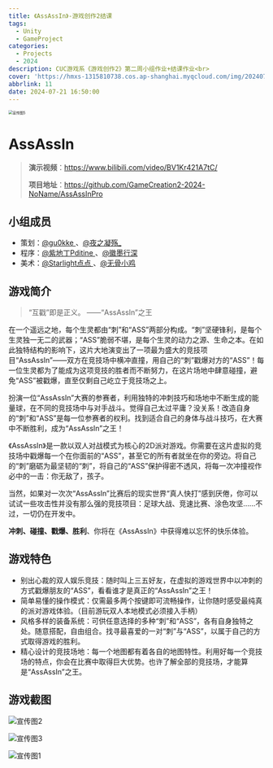 ```yaml
---
title: 《AssAssIn》-游戏创作2结课
tags:
  - Unity
  - GameProject
categories:
  - Projects
  - 2024
description: CUC游戏系《游戏创作2》第二周小组作业+结课作业<br>
cover: 'https://hmxs-1315810738.cos.ap-shanghai.myqcloud.com/img/202407211639045.png'
abbrlink: 11
date: 2024-07-21 16:50:00
---
```


<img src="https://hmxs-1315810738.cos.ap-shanghai.myqcloud.com/img/202407211639045.png" alt="宣传图5" style="zoom:50%;" />

# AssAssIn

> **演示视频**：https://www.bilibili.com/video/BV1Kr421A7tC/
>
> **项目地址**：https://github.com/GameCreation2-2024-NoName/AssAssInPro

## 小组成员

- 策划：[@gu0kke ](https://space.bilibili.com/423851637)、[@夜之凝殇_](https://space.bilibili.com/178969683)
- 程序：[@紫地丁Pditine ](https://space.bilibili.com/89364405)、[@徽墨行深](https://space.bilibili.com/11752174)
- 美术：[@Starlight点点 ](https://space.bilibili.com/26404651)、[@无骨小鸡](https://space.bilibili.com/505778653)

## 游戏简介

> “互戳”即是正义。	——“AssAssIn”之王

在一个遥远之地，每个生灵都由“刺”和“ASS”两部分构成。“刺”坚硬锋利，是每个生灵独一无二的武器；“ASS”脆弱不堪，是每个生灵的动力之源、生命之本。在如此独特结构的影响下，这片大地演变出了一项最为盛大的竞技项目“AssAssIn”——双方在竞技场中横冲直撞，用自己的“刺”戳爆对方的“ASS”！每一位生灵都为了能成为这项竞技的胜者而不断努力，在这片场地中肆意碰撞，避免“ASS”被戳爆，直至仅剩自己屹立于竞技场之上。

扮演一位“AssAssIn”大赛的参赛者，利用独特的冲刺技巧和场地中不断生成的能量球，在不同的竞技场中与对手战斗。觉得自己太过平庸？没关系！改造自身的“刺”和“ASS”是每一位参赛者的权利。找到适合自己的身体与战斗技巧，在大赛中不断胜利，成为“AssAssIn”之王！

《AssAssIn》是一款以双人对战模式为核心的2D派对游戏。你需要在这片虚拟的竞技场中戳爆每一个在你面前的“ASS”，甚至它的所有者就坐在你的旁边。将自己的“刺”磨砺为最坚韧的“刺”，将自己的“ASS”保护得密不透风，将每一次冲撞视作必中的一击：你无敌了，孩子。

当然，如果对一次次“AssAssIn”比赛后的现实世界“真人快打”感到厌倦，你可以试试一些攻击性并没有那么强的竞技项目：足球大战、竞速比赛、涂色攻坚……不过，一切仍在开发中。

**冲刺、碰撞、戳爆、胜利**、你将在《AssAssIn》中获得难以忘怀的快乐体验。

## 游戏特色

- 别出心裁的双人娱乐竞技：随时叫上三五好友，在虚拟的游戏世界中以冲刺的方式戳爆朋友的“ASS”，看看谁才是真正的“AssAssIn”之王！
- 简单易懂的操作模式：仅需最多两个按键即可流畅操作，让你随时感受最纯真的派对游戏体验。（目前游玩双人本地模式必须接入手柄）
- 风格多样的装备系统：可供任意选择的多种“刺”和“ASS”，各有自身独特之处。随意搭配，自由组合。找寻最喜爱的一对“刺”与“ASS”，以属于自己的方式取得游戏的胜利。
- 精心设计的竞技场地：每一个地图都有着各自的地图特性。利用好每一个竞技场的特点，你会在比赛中取得巨大优势。也许了解全部的竞技场，才能算是“AssAssIn”之王。

## 游戏截图

![宣传图2](https://hmxs-1315810738.cos.ap-shanghai.myqcloud.com/img/202407211641753.png)

![宣传图3](https://hmxs-1315810738.cos.ap-shanghai.myqcloud.com/img/202407211641832.png)

![宣传图1](https://hmxs-1315810738.cos.ap-shanghai.myqcloud.com/img/202407211641044.png)
